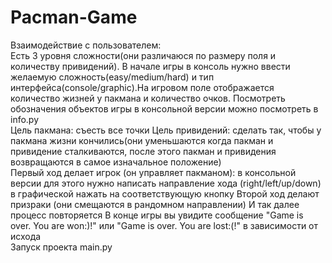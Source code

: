 # Pacman-Game
Взаимодействие с пользователем:\
Есть 3 уровня сложности(они различаюся по размеру поля и количеству привидений). В начале игры в консоль нужно ввести желаемую сложность(easy/medium/hard) и тип интерфейса(console/graphic).На игровом поле отображается количество жизней у пакмана и количество очков.
Посмотреть обозначения объектов игры в консольной версии можно посмотреть в info.py\
Цель пакмана: съесть все точки
Цель привидений: сделать так, чтобы у пакмана жизни кончились(они уменьшаются когда пакман и привидение сталкиваются, после этого пакман и привидения возвращаются в самое изначальное положение)\
Первый ход делает игрок (он управляет пакманом): в консольной версии для этого нужно написать направление хода (right/left/up/down)
в графической нажать на соответствующую кнопку
Второй ход делают призраки (они смещаются в рандомном направлении)
И так далее процесс повторяется
В конце игры вы увидите сообщение "Game is over. You are won:)!" или "Game is over. You are lost:(!" в зависимости от исхода\
Запуск проекта main.py